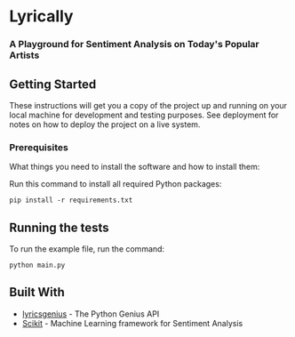 # Lyrically
### A Playground for Sentiment Analysis on Today's Popular Artists

## Getting Started

These instructions will get you a copy of the project up and running on your local machine for development and testing purposes. See deployment for notes on how to deploy the project on a live system.

### Prerequisites

What things you need to install the software and how to install them:

Run this command to install all required Python packages:

```
pip install -r requirements.txt
```

## Running the tests

To run the example file, run the command:

```
python main.py
```

## Built With

* [lyricsgenius](https://github.com/johnwmillr/LyricsGenius) - The Python Genius API
* [Scikit](https://scikit-learn.org/stable/) - Machine Learning framework for Sentiment Analysis
